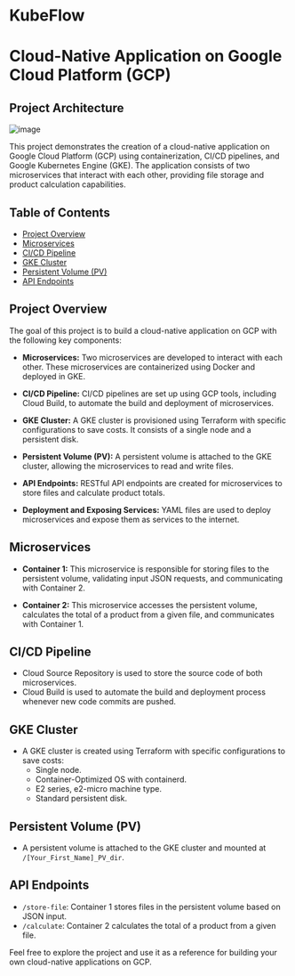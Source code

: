 # KubeFlow

# Cloud-Native Application on Google Cloud Platform (GCP)

## Project Architecture 

![image](https://github.com/kishore7403/KubeFlow/assets/48860055/86036277-314a-415b-9b80-0b46a206766d)


This project demonstrates the creation of a cloud-native application on Google Cloud Platform (GCP) using containerization, CI/CD pipelines, and Google Kubernetes Engine (GKE). The application consists of two microservices that interact with each other, providing file storage and product calculation capabilities.

## Table of Contents
- [Project Overview](#project-overview)
- [Microservices](#microservices)
- [CI/CD Pipeline](#ci/cd-pipeline)
- [GKE Cluster](#gke-cluster)
- [Persistent Volume (PV)](#persistent-volume-pv)
- [API Endpoints](#api-endpoints)

## Project Overview

The goal of this project is to build a cloud-native application on GCP with the following key components:

- **Microservices:** Two microservices are developed to interact with each other. These microservices are containerized using Docker and deployed in GKE.

- **CI/CD Pipeline:** CI/CD pipelines are set up using GCP tools, including Cloud Build, to automate the build and deployment of microservices.

- **GKE Cluster:** A GKE cluster is provisioned using Terraform with specific configurations to save costs. It consists of a single node and a persistent disk.

- **Persistent Volume (PV):** A persistent volume is attached to the GKE cluster, allowing the microservices to read and write files.

- **API Endpoints:** RESTful API endpoints are created for microservices to store files and calculate product totals.

- **Deployment and Exposing Services:** YAML files are used to deploy microservices and expose them as services to the internet.

## Microservices

- **Container 1:** This microservice is responsible for storing files to the persistent volume, validating input JSON requests, and communicating with Container 2.

- **Container 2:** This microservice accesses the persistent volume, calculates the total of a product from a given file, and communicates with Container 1.

## CI/CD Pipeline

- Cloud Source Repository is used to store the source code of both microservices.
- Cloud Build is used to automate the build and deployment process whenever new code commits are pushed.

## GKE Cluster

- A GKE cluster is created using Terraform with specific configurations to save costs:
  - Single node.
  - Container-Optimized OS with containerd.
  - E2 series, e2-micro machine type.
  - Standard persistent disk.

## Persistent Volume (PV)

- A persistent volume is attached to the GKE cluster and mounted at `/[Your_First_Name]_PV_dir`.

## API Endpoints

- `/store-file`: Container 1 stores files in the persistent volume based on JSON input.
- `/calculate`: Container 2 calculates the total of a product from a given file.


Feel free to explore the project and use it as a reference for building your own cloud-native applications on GCP.
